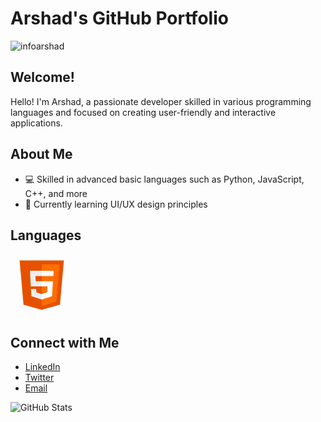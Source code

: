 # Arshad's GitHub Portfolio
<p align="left"> <img src="https://komarev.com/ghpvc/?username=infoarshad&label=Profile%20views&color=0e75b6&style=flat" alt="infoarshad" /> </p>

## Welcome!

Hello! I'm Arshad, a passionate developer skilled in various programming languages and focused on creating user-friendly and interactive applications.



## About Me
- 💻 Skilled in advanced basic languages such as Python, JavaScript, C++, and more
- 🌱 Currently learning UI/UX design principles

## Languages
<svg xmlns="http://www.w3.org/2000/svg" x="0px" y="0px" width="100" height="100" viewBox="0 0 48 48">
<path fill="#E65100" d="M41,5H7l3,34l14,4l14-4L41,5L41,5z"></path><path fill="#FF6D00" d="M24 8L24 39.9 35.2 36.7 37.7 8z"></path><path fill="#FFF" d="M24,25v-4h8.6l-0.7,11.5L24,35.1v-4.2l4.1-1.4l0.3-4.5H24z M32.9,17l0.3-4H24v4H32.9z"></path><path fill="#EEE" d="M24,30.9v4.2l-7.9-2.6L15.7,27h4l0.2,2.5L24,30.9z M19.1,17H24v-4h-9.1l0.7,12H24v-4h-4.6L19.1,17z"></path>
</svg>

## Connect with Me
- [LinkedIn](https://www.linkedin.com/in/arshad)
- [Twitter](https://twitter.com/arshad)
- [Email](mailto:remotearshad@gmail.com)

![GitHub Stats](https://github-readme-stats.vercel.app/api?username=arshad&show_icons=true&theme=radical)
